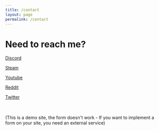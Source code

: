 ```yaml
---
title: /contact
layout: page
permalink: /contact
---
```


# Need to reach me?



<a href="https://discord.com/invite/snipeeey">Discord</a>

<a href="https://steamcommunity.com/profiles/76561198073455537/">Steam</a>

<a href="https://www.youtube.com/channel/UCODVhEMlXGa5XVjSVOK8mZw">Youtube</a>

<a href="https://www.reddit.com/user/str8snipe9/">Reddit</a>

<a href="https://twitter.com/SnipeeeyPC">Twitter</a>
  
 
<br /><br />(This is a demo site, the form doesn't work - If you want to implement a form on your site, you need an external service)

